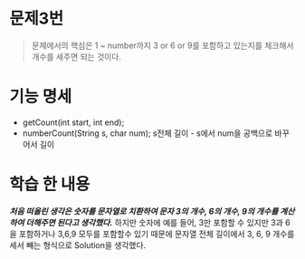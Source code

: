# 문제3번
> 문제에서의 핵심은 1 ~ number까지 3 or 6 or 9를 포함하고 있는지를 체크해서 개수를 세주면 되는 것이다.
# 기능 명세
* getCount(int start, int end);
* numberCount(String s, char num); s전체 길이 - s에서 num을 공백으로 바꾸어서 길이

# 학습 한 내용
***처음 떠올린 생각은 숫자를 문자열로 치환하여 문자 3의 개수, 6의 개수, 9의 개수를 계산하여 더해주면 된다고 생각했다.***
하지만 숫자에 예를 들어, 3만 포함할 수 있지만 3과 6을 포함하거나 3,6,9 모두를 포함할수 있기 때문에 문자열 전체 길이에서 3, 6, 9 개수를 세서 빼는 형식으로 Solution을 생각했다.